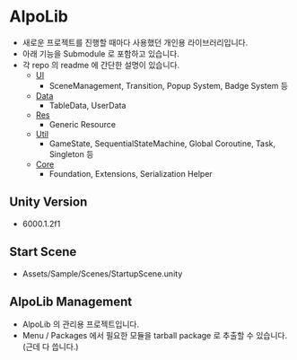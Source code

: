 # AlpoLib
- 새로운 프로젝트를 진행할 때마다 사용했던 개인용 라이브러리입니다.
- 아래 기능을 Submodule 로 포함하고 있습니다.
- 각 repo 의 readme 에 간단한 설명이 있습니다.
  - [UI](https://github.com/pumperer/AlpoLib-UI)
    - SceneManagement, Transition, Popup System, Badge System 등
  - [Data](https://github.com/pumperer/AlpoLib-Data)
    - TableData, UserData
  - [Res](https://github.com/pumperer/AlpoLib-Res)
    - Generic Resource
  - [Util](https://github.com/pumperer/AlpoLib-Util)
    - GameState, SequentialStateMachine, Global Coroutine, Task, Singleton 등
  - [Core](https://github.com/pumperer/AlpoLib-Core)
    - Foundation, Extensions, Serialization Helper

## Unity Version
- 6000.1.2f1

## Start Scene
- Assets/Sample/Scenes/StartupScene.unity
  
## AlpoLib Management
- AlpoLib 의 관리용 프로젝트입니다.
- Menu / Packages 에서 필요한 모듈을 tarball package 로 추출할 수 있습니다. (근데 다 씁니다.)
